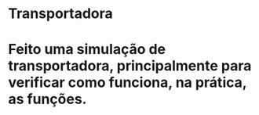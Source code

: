 # Transportadora
# Feito uma simulação de transportadora, principalmente para verificar como funciona, na prática, as funções.
